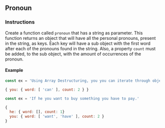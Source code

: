 ## Pronoun

### Instructions

Create a function called `pronoun` that has a string as parameter. This function returns an object 
that will have all the personal pronouns, present in the string, as keys. Each key will have a sub object with the 
first word after each of the pronouns found in the string.
Also, a property `count` must be added, to the sub object, with the amount of occurrences of the pronoun.

#### Example

```js
const ex = 'Using Array Destructuring, you you can iterate through objects easily.'

{ you: { word: [ 'can' ], count: 2 } }

const ex = 'If he you want to buy something you have to pay.'

{
  he: { word: [], count: 1}
  you: { word: [ 'want', 'have' ], count: 2 }
}

```
